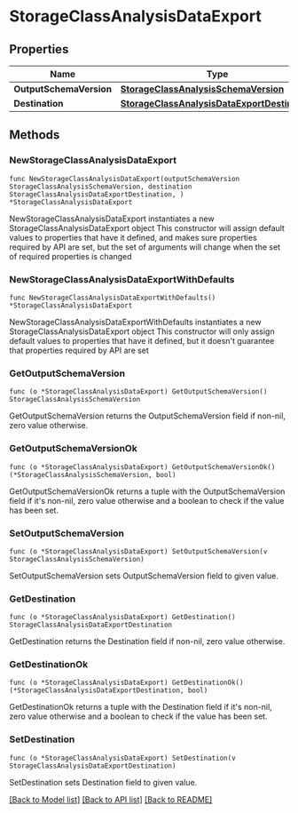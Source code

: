 # StorageClassAnalysisDataExport

## Properties

Name | Type | Description | Notes
------------ | ------------- | ------------- | -------------
**OutputSchemaVersion** | [**StorageClassAnalysisSchemaVersion**](StorageClassAnalysisSchemaVersion.md) |  | 
**Destination** | [**StorageClassAnalysisDataExportDestination**](StorageClassAnalysisDataExportDestination.md) |  | 

## Methods

### NewStorageClassAnalysisDataExport

`func NewStorageClassAnalysisDataExport(outputSchemaVersion StorageClassAnalysisSchemaVersion, destination StorageClassAnalysisDataExportDestination, ) *StorageClassAnalysisDataExport`

NewStorageClassAnalysisDataExport instantiates a new StorageClassAnalysisDataExport object
This constructor will assign default values to properties that have it defined,
and makes sure properties required by API are set, but the set of arguments
will change when the set of required properties is changed

### NewStorageClassAnalysisDataExportWithDefaults

`func NewStorageClassAnalysisDataExportWithDefaults() *StorageClassAnalysisDataExport`

NewStorageClassAnalysisDataExportWithDefaults instantiates a new StorageClassAnalysisDataExport object
This constructor will only assign default values to properties that have it defined,
but it doesn't guarantee that properties required by API are set

### GetOutputSchemaVersion

`func (o *StorageClassAnalysisDataExport) GetOutputSchemaVersion() StorageClassAnalysisSchemaVersion`

GetOutputSchemaVersion returns the OutputSchemaVersion field if non-nil, zero value otherwise.

### GetOutputSchemaVersionOk

`func (o *StorageClassAnalysisDataExport) GetOutputSchemaVersionOk() (*StorageClassAnalysisSchemaVersion, bool)`

GetOutputSchemaVersionOk returns a tuple with the OutputSchemaVersion field if it's non-nil, zero value otherwise
and a boolean to check if the value has been set.

### SetOutputSchemaVersion

`func (o *StorageClassAnalysisDataExport) SetOutputSchemaVersion(v StorageClassAnalysisSchemaVersion)`

SetOutputSchemaVersion sets OutputSchemaVersion field to given value.


### GetDestination

`func (o *StorageClassAnalysisDataExport) GetDestination() StorageClassAnalysisDataExportDestination`

GetDestination returns the Destination field if non-nil, zero value otherwise.

### GetDestinationOk

`func (o *StorageClassAnalysisDataExport) GetDestinationOk() (*StorageClassAnalysisDataExportDestination, bool)`

GetDestinationOk returns a tuple with the Destination field if it's non-nil, zero value otherwise
and a boolean to check if the value has been set.

### SetDestination

`func (o *StorageClassAnalysisDataExport) SetDestination(v StorageClassAnalysisDataExportDestination)`

SetDestination sets Destination field to given value.



[[Back to Model list]](../README.md#documentation-for-models) [[Back to API list]](../README.md#documentation-for-api-endpoints) [[Back to README]](../README.md)



